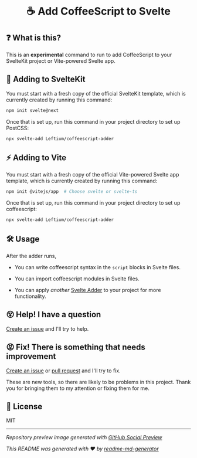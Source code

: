 <h1 align="center">☕ Add CoffeeScript to Svelte</h1>

## ❓ What is this?
This is an **experimental** command to run to add CoffeeScript to your SvelteKit project or Vite-powered Svelte app.

## 🧰 Adding to SvelteKit
You must start with a fresh copy of the official SvelteKit template, which is currently created by running this command:
```sh
npm init svelte@next
```

Once that is set up, run this command in your project directory to set up PostCSS:
```sh
npx svelte-add Leftium/coffeescript-adder
```

## ⚡️ Adding to Vite
You must start with a fresh copy of the official Vite-powered Svelte app template, which is currently created by running this command:
```sh
npm init @vitejs/app  # Choose svelte or svelte-ts
```

Once that is set up, run this command in your project directory to set up coffeescript:
```sh
npx svelte-add Leftium/coffeescript-adder
```

## 🛠 Usage
After the adder runs,
* You can write coffeescript syntax in the `script` blocks in Svelte files.

* You can import coffeescript modules in Svelte files.

* You can apply *another* [Svelte Adder](https://github.com/svelte-add/svelte-adders) to your project for more functionality.

## 😵 Help! I have a question
[Create an issue](https://github.com/Leftium/coffeescript-adder/new) and I'll try to help.

## 😡 Fix! There is something that needs improvement
[Create an issue](https://github.com/Leftium/coffeescript-adder/issues/new) or [pull request](https://github.com/Leftium/coffeescript-adder/pulls) and I'll try to fix.

These are new tools, so there are likely to be problems in this project. Thank you for bringing them to my attention or fixing them for me.

## 📄 License
MIT

---

*Repository preview image generated with [GitHub Social Preview](https://social-preview.pqt.dev/)*

_This README was generated with ❤️ by [readme-md-generator](https://github.com/kefranabg/readme-md-generator)_
